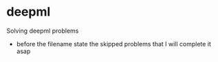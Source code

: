 # deepml
Solving deepml problems

* before the filename state the skipped problems that I will complete it asap
